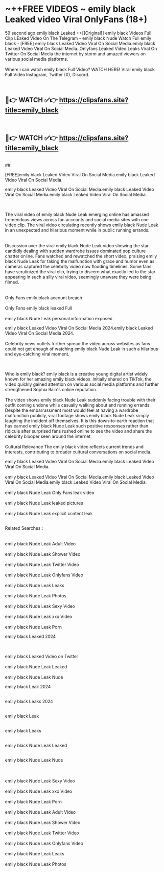 # ~++FREE VIDEOS ~ emily black Leaked video Viral OnlyFans (18+)<br>


59 second ago emily black Leaked ++[[Original]] emily black Videos Full Clip LEaked Video On The Telegram  - emily black Nude  Watch Full emily black - [FREE] emily black Leaked Video Viral On Social Media.emily black Leaked Video Viral On Social Media.   Onlyfans Leaked Video Leaks Viral On Twitter On Social Media the internet by storm and amazed viewers on various social media platforms. <br><br>
Where i can watch emily black Full Video? WATCH HERE! Viral emily black Full Video Instagram, Twitter (X), Discord. <br>


 <br>

##  🔴👉 WATCH ✅👉  <a href="https://clipsfans.site?title=emily_black&ref=git">https://clipsfans.site?title=emily_black</a> <br>
  <br>

##  🔴👉 WATCH ✅👉  <a href="https://clipsfans.site?title=emily_black&ref=git">https://clipsfans.site?title=emily_black</a> <br>
  <br>
  ##



[FREE]emily black Leaked Video Viral On Social Media.emily black Leaked Video Viral On Social Media. <br>

emily black Leaked Video Viral On Social Media.emily black Leaked Video Viral On Social Media.emily black Leaked Video Viral On Social Media. <br>


  <br>

  <br>
The viral video of emily black Nude Leak emerging online has amassed tremendous views across fan accounts and social media sites with one video clip. The viral video circulating recently shows emily black Nude Leak in an unexpected and hilarious moment while in public running errands.<br>
<br>


<br>
Discussion over the viral emily black Nude Leak video showing the star candidly dealing with sudden wardrobe issues dominated pop culture chatter online. Fans watched and rewatched the short video, praising emily black Nude Leak for taking the malfunction with grace and humor even as cameras captured the celebrity video now flooding timelines. Some fans have scrutinized the viral clip, trying to discern what exactly led to the star appearing in such a silly viral video, seemingly unaware they were being filmed.<br>
<br>
<br> 
Only Fans emily black account breach<br>
<br>
Only Fans emily black leaked Full <br>
<br>
emily black Nude Leak personal information exposed<br>

emily black Leaked Video Viral On Social Media 2024.emily black Leaked Video Viral On Social Media 2024. <br>
<br>
Celebrity news outlets further spread the video across websites as fans could not get enough of watching emily black Nude Leak in such a hilarious and eye-catching viral moment.<br>
<br>

<br>
Who is emily black? emily black is a creative young digital artist widely known for her amazing emily black videos. Initially shared on TikTok, the video quickly gained attention on various social media platforms and further strengthened Sophia Rain's online reputation.<br>
<br>
The video shows emily black Nude Leak suddenly facing trouble with their outfit coming undone while casually walking about and running errands. Despite the embarrassment most would feel at having a wardrobe malfunction publicly, viral footage shows emily black Nude Leak simply laughing the incident off themselves. It is this down-to-earth reaction that has earned emily black Nude Leak such positive responses rather than ridicule after surprised fans rushed online to see the video and share the celebrity blooper seen around the internet.<br>
<br>
Cultural Relevance The emily black video reflects current trends and interests, contributing to broader cultural conversations on social media.<br>

emily black Leaked Video Viral On Social Media.emily black Leaked Video Viral On Social Media.<br>
<br>
emily black Leaked Video Viral On Social Media.emily black Leaked Video Viral On Social Media.emily black Leaked Video Viral On Social Media.<br>
<br>
emily black Nude Leak Only Fans leak video<br>
<br>
emily black Nude Leak leaked pictures<br>
<br>
emily black Nude Leak explicit content leak<br>


<br>
Related Searches :<br>
<br>

<br>
emily black Nude Leak Adult Video<br>
<br>
emily black Nude Leak Shower Video<br>
<br>
emily black Nude Leak Twitter Video<br>
<br>
emily black Nude Leak Onlyfans Video<br>
<br>
emily black Nude Leak Leaks<br>
<br>
emily black Nude Leak Photos<br>

<br>
emily black Nude Leak Sexy Video<br>
<br>
emily black Nude Leak xxx Video<br>
<br>
emily black Nude Leak Porn<br>

emily black  Leaked 2024 <br> <br>
<br>

emily black Leaked Video on Twitter <br>
<br>
emily black Nude Leak Leaked<br>
<br>
emily black Nude Leak Nude<br>


emily black  Leak 2024 <br> <br>



emily black  Leaks 2024 <br> <br>



 
emily black  Leak<br> <br>



emily black  Leaks<br> <br>


emily black Nude Leak Leaked<br> <br>

emily black Nude Leak Nude<br> <br>
<br> <br>
emily black Nude Leak Sexy Video
<br> <br>
emily black Nude Leak xxx Video
<br> <br>
emily black Nude Leak Porn
<br> <br>
emily black Nude Leak Adult Video
<br> <br>
emily black Nude Leak Shower Video
<br> <br>
emily black Nude Leak Twitter Video
<br> <br>
emily black Nude Leak Onlyfans Video
<br> <br>
emily black Nude Leak Leaks
<br> <br>
emily black Nude Leak Photos






</p>




 



</p>










